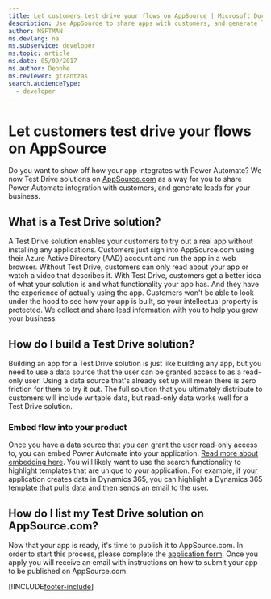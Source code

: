 ```yaml
---
title: Let customers test drive your flows on AppSource | Microsoft Docs
description: Use AppSource to share apps with customers, and generate leads for your business.
author: MSFTMAN
ms.devlang: na
ms.subservice: developer
ms.topic: article
ms.date: 05/09/2017
ms.author: Deonhe
ms.reviewer: gtrantzas
search.audienceType: 
  - developer
---
```

# Let customers test drive your flows on AppSource

Do you want to show off how your app integrates with Power Automate? We now Test Drive solutions on [AppSource.com](https://appsource.microsoft.com) as a way for you to share Power Automate integration with customers, and generate leads for your business.

## What is a Test Drive solution?
A Test Drive solution enables your customers to try out a real app without installing any applications. Customers just sign into AppSource.com using their Azure Active Directory (AAD) account and run the app in a web browser. Without Test Drive, customers can only read about your app or watch a video that describes it. With Test Drive, customers get a better idea of what your solution is and what functionality your app has. And they have the experience of actually using the app. Customers won't be able to look under the hood to see how your app is built, so your intellectual property is protected. We collect and share lead information with you to help you grow your business.

## How do I build a Test Drive solution?
Building an app for a Test Drive solution is just like building any app, but you need to use a data source that the user can be granted access to as a read-only user. Using a data source that's already set up will mean there is zero friction for them to try it out. The full solution that you ultimately distribute to customers will include writable data, but read-only data works well for a Test Drive solution.

### Embed flow into your product
Once you have a data source that you can grant the user read-only access to, you can embed Power Automate into your application. [Read more about embedding here](embed-flow-dev.md). You will likely want to use the search functionality to highlight templates that are unique to your application. For example, if your application creates data in Dynamics 365, you can highlight a Dynamics 365 template that pulls data and then sends an email to the user. 

## How do I list my Test Drive solution on AppSource.com?
Now that your app is ready, it's time to publish it to AppSource.com. In order to start this process, please complete the [application form](https://make.powerautomate.com/partners/get-listed/). Once you apply you will receive an email with instructions on how to submit your app to be published on AppSource.com.



[!INCLUDE[footer-include](../includes/footer-banner.md)]
